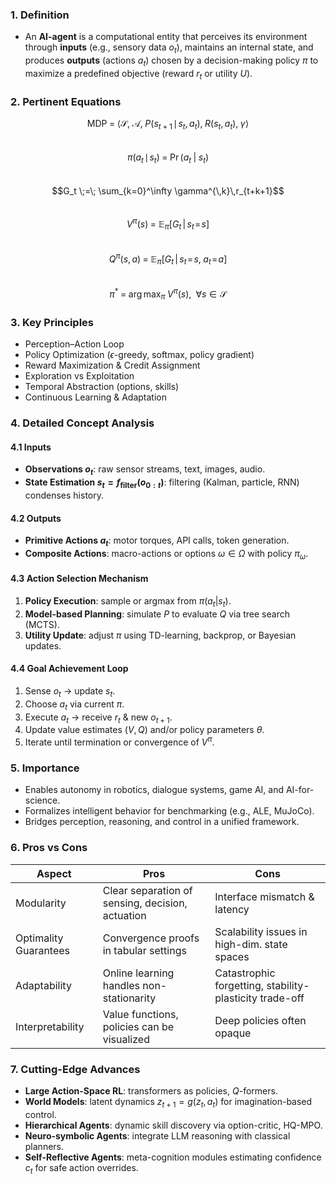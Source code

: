 ### 1. Definition  
- An **AI-agent** is a computational entity that perceives its environment through **inputs** (e.g., sensory data $o_t$), maintains an internal state, and produces **outputs** (actions $a_t$) chosen by a decision-making policy $\pi$ to maximize a predefined objective (reward $r_t$ or utility $U$).  

### 2. Pertinent Equations  
$$\text{MDP} \;=\;\langle \mathcal{S},\;\mathcal{A},\;P(s_{t+1}\!\mid\!s_t,a_t),\;R(s_t,a_t),\;\gamma\rangle$$  
$$\pi(a_t\!\mid\!s_t) \;=\; \Pr(a_t\;|\;s_t)$$  
$$G_t \;=\; \sum_{k=0}^\infty \gamma^{\,k}\,r_{t+k+1}$$  
$$V^\pi(s) \;=\; \mathbb{E}_\pi\big[G_t\,\big|\,s_t\!=\!s\big]$$  
$$Q^\pi(s,a) \;=\; \mathbb{E}_\pi\big[G_t\,\big|\,s_t\!=\!s,\;a_t\!=\!a\big]$$  
$$\pi^{*} \;=\; \arg\max_{\pi} \; V^\pi(s),\;\;\forall s\in\mathcal{S}$$  

### 3. Key Principles  
- Perception–Action Loop  
- Policy Optimization ($\epsilon$-greedy, softmax, policy gradient)  
- Reward Maximization & Credit Assignment  
- Exploration vs Exploitation  
- Temporal Abstraction (options, skills)  
- Continuous Learning & Adaptation  

### 4. Detailed Concept Analysis  
#### 4.1 Inputs  
- **Observations $o_t$**: raw sensor streams, text, images, audio.  
- **State Estimation $s_t = f_{\text{filter}}(o_{0:t})$**: filtering (Kalman, particle, RNN) condenses history.  

#### 4.2 Outputs  
- **Primitive Actions $a_t$**: motor torques, API calls, token generation.  
- **Composite Actions**: macro-actions or options $\omega \in \Omega$ with policy $\pi_{\omega}$.  

#### 4.3 Action Selection Mechanism  
1. **Policy Execution**: sample or argmax from $\pi(a_t|s_t)$.  
2. **Model-based Planning**: simulate $P$ to evaluate $Q$ via tree search (MCTS).  
3. **Utility Update**: adjust $\pi$ using TD-learning, backprop, or Bayesian updates.  

#### 4.4 Goal Achievement Loop  
1. Sense $o_t$ → update $s_t$.  
2. Choose $a_t$ via current $\pi$.  
3. Execute $a_t$ → receive $r_t$ & new $o_{t+1}$.  
4. Update value estimates $(V,Q)$ and/or policy parameters $\theta$.  
5. Iterate until termination or convergence of $V^\pi$.  

### 5. Importance  
- Enables autonomy in robotics, dialogue systems, game AI, and AI-for-science.  
- Formalizes intelligent behavior for benchmarking (e.g., ALE, MuJoCo).  
- Bridges perception, reasoning, and control in a unified framework.  

### 6. Pros vs Cons  
| Aspect | Pros | Cons |
|---|---|---|
| Modularity | Clear separation of sensing, decision, actuation | Interface mismatch & latency |
| Optimality Guarantees | Convergence proofs in tabular settings | Scalability issues in high-dim. state spaces |
| Adaptability | Online learning handles non-stationarity | Catastrophic forgetting, stability-plasticity trade-off |
| Interpretability | Value functions, policies can be visualized | Deep policies often opaque |

### 7. Cutting-Edge Advances  
- **Large Action-Space RL**: transformers as policies, $Q$-formers.  
- **World Models**: latent dynamics $z_{t+1}=g(z_t,a_t)$ for imagination-based control.  
- **Hierarchical Agents**: dynamic skill discovery via option-critic, HQ-MPO.  
- **Neuro-symbolic Agents**: integrate LLM reasoning with classical planners.  
- **Self-Reflective Agents**: meta-cognition modules estimating confidence $c_t$ for safe action overrides.